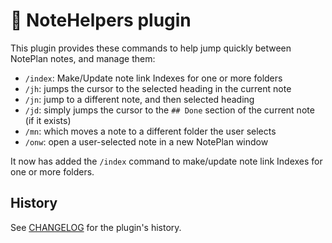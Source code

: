 # 📙 NoteHelpers plugin
This plugin provides these commands to help jump quickly between NotePlan notes, and manage them:
- `/index`: Make/Update note link Indexes for one or more folders
- `/jh`: jumps the cursor to the selected heading in the current note
- `/jn`: jump to a different note, and then selected heading
- `/jd`: simply jumps the cursor to the `## Done` section of the current note (if it exists)
- `/mn`: which moves a note to a different folder the user selects
- `/onw`: open a user-selected note in a new NotePlan window

It now has added the `/index` command to make/update note link Indexes for one or more folders.

## History
See [CHANGELOG](CHANGELOG.md) for the plugin's history.
